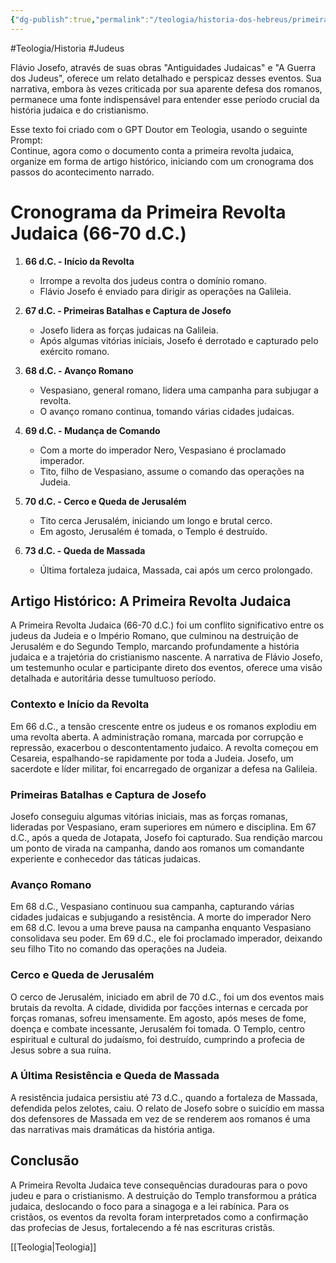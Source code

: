 ```yaml
---
{"dg-publish":true,"permalink":"/teologia/historia-dos-hebreus/primeira-revolta-judaica/","metatags":{"description":"figuras importantes mencionadas nos Evangelhos e Atos dos Apóstolos"},"noteIcon":2,"updated":"2025-08-27T18:33:37.640-03:00"}
---
```


#Teologia/Historia #Judeus

Flávio Josefo, através de suas obras "Antiguidades Judaicas" e "A Guerra dos Judeus", oferece um relato detalhado e perspicaz desses eventos. Sua narrativa, embora às vezes criticada por sua aparente defesa dos romanos, permanece uma fonte indispensável para entender esse período crucial da história judaica e do cristianismo.

Esse texto foi criado com o GPT Doutor em Teologia, usando o seguinte Prompt:\
Continue, agora como o documento conta a primeira revolta judaica, organize em forma de artigo histórico, iniciando com um cronograma dos passos do acontecimento narrado.

# Cronograma da Primeira Revolta Judaica (66-70 d.C.)

1. **66 d.C. - Início da Revolta**
   - Irrompe a revolta dos judeus contra o domínio romano.
   - Flávio Josefo é enviado para dirigir as operações na Galileia.

2. **67 d.C. - Primeiras Batalhas e Captura de Josefo**
   - Josefo lidera as forças judaicas na Galileia.
   - Após algumas vitórias iniciais, Josefo é derrotado e capturado pelo exército romano.

3. **68 d.C. - Avanço Romano**
   - Vespasiano, general romano, lidera uma campanha para subjugar a revolta.
   - O avanço romano continua, tomando várias cidades judaicas.

4. **69 d.C. - Mudança de Comando**
   - Com a morte do imperador Nero, Vespasiano é proclamado imperador.
   - Tito, filho de Vespasiano, assume o comando das operações na Judeia.

5. **70 d.C. - Cerco e Queda de Jerusalém**
   - Tito cerca Jerusalém, iniciando um longo e brutal cerco.
   - Em agosto, Jerusalém é tomada, o Templo é destruído.

6. **73 d.C. - Queda de Massada**
   - Última fortaleza judaica, Massada, cai após um cerco prolongado.

## Artigo Histórico: A Primeira Revolta Judaica

A Primeira Revolta Judaica (66-70 d.C.) foi um conflito significativo entre os judeus da Judeia e o Império Romano, que culminou na destruição de Jerusalém e do Segundo Templo, marcando profundamente a história judaica e a trajetória do cristianismo nascente. A narrativa de Flávio Josefo, um testemunho ocular e participante direto dos eventos, oferece uma visão detalhada e autoritária desse tumultuoso período.

### Contexto e Início da Revolta

Em 66 d.C., a tensão crescente entre os judeus e os romanos explodiu em uma revolta aberta. A administração romana, marcada por corrupção e repressão, exacerbou o descontentamento judaico. A revolta começou em Cesareia, espalhando-se rapidamente por toda a Judeia. Josefo, um sacerdote e líder militar, foi encarregado de organizar a defesa na Galileia.

### Primeiras Batalhas e Captura de Josefo

Josefo conseguiu algumas vitórias iniciais, mas as forças romanas, lideradas por Vespasiano, eram superiores em número e disciplina. Em 67 d.C., após a queda de Jotapata, Josefo foi capturado. Sua rendição marcou um ponto de virada na campanha, dando aos romanos um comandante experiente e conhecedor das táticas judaicas.

### Avanço Romano

Em 68 d.C., Vespasiano continuou sua campanha, capturando várias cidades judaicas e subjugando a resistência. A morte do imperador Nero em 68 d.C. levou a uma breve pausa na campanha enquanto Vespasiano consolidava seu poder. Em 69 d.C., ele foi proclamado imperador, deixando seu filho Tito no comando das operações na Judeia.

### Cerco e Queda de Jerusalém

O cerco de Jerusalém, iniciado em abril de 70 d.C., foi um dos eventos mais brutais da revolta. A cidade, dividida por facções internas e cercada por forças romanas, sofreu imensamente. Em agosto, após meses de fome, doença e combate incessante, Jerusalém foi tomada. O Templo, centro espiritual e cultural do judaísmo, foi destruído, cumprindo a profecia de Jesus sobre a sua ruína.

### A Última Resistência e Queda de Massada

A resistência judaica persistiu até 73 d.C., quando a fortaleza de Massada, defendida pelos zelotes, caiu. O relato de Josefo sobre o suicídio em massa dos defensores de Massada em vez de se renderem aos romanos é uma das narrativas mais dramáticas da história antiga.

## Conclusão

A Primeira Revolta Judaica teve consequências duradouras para o povo judeu e para o cristianismo. A destruição do Templo transformou a prática judaica, deslocando o foco para a sinagoga e a lei rabínica. Para os cristãos, os eventos da revolta foram interpretados como a confirmação das profecias de Jesus, fortalecendo a fé nas escrituras cristãs.

[[Teologia\|Teologia]]
